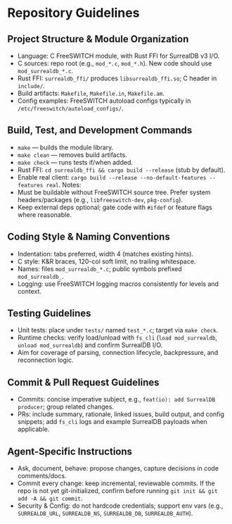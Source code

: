 # Repository Guidelines

## Project Structure & Module Organization
- Language: C FreeSWITCH module, with Rust FFI for SurrealDB v3 I/O.
- C sources: repo root (e.g., `mod_*.c`, `mod_*.h`). New code should use `mod_surrealdb_*.c`.
- Rust FFI: `surrealdb_ffi/` produces `libsurrealdb_ffi.so`; C header in `include/`.
- Build artifacts: `Makefile`, `Makefile.in`, `Makefile.am`.
- Config examples: FreeSWITCH autoload configs typically in `/etc/freeswitch/autoload_configs/`.

## Build, Test, and Development Commands
- `make` — builds the module library.
- `make clean` — removes build artifacts.
- `make check` — runs tests if/when added.
- Rust FFI: `cd surrealdb_ffi && cargo build --release` (stub by default).
- Enable real client: `cargo build --release --no-default-features --features real`.
Notes:
- Must be buildable without FreeSWITCH source tree. Prefer system headers/packages (e.g., `libfreeswitch-dev`, `pkg-config`).
- Keep external deps optional; gate code with `#ifdef` or feature flags where reasonable.

## Coding Style & Naming Conventions
- Indentation: tabs preferred, width 4 (matches existing hints).
- C style: K&R braces, 120-col soft limit, no trailing whitespace.
- Names: files `mod_surrealdb_*.c`; public symbols prefixed `mod_surrealdb_`.
- Logging: use FreeSWITCH logging macros consistently for levels and context.

## Testing Guidelines
- Unit tests: place under `tests/` named `test_*.c`; target via `make check`.
- Runtime checks: verify load/unload with `fs_cli` (`load mod_surrealdb`, `unload mod_surrealdb`) and confirm SurrealDB I/O.
- Aim for coverage of parsing, connection lifecycle, backpressure, and reconnection logic.

## Commit & Pull Request Guidelines
- Commits: concise imperative subject, e.g., `feat(io): add SurrealDB producer`; group related changes.
- PRs: include summary, rationale, linked issues, build output, and config snippets; add `fs_cli` logs and example SurrealDB payloads when applicable.

## Agent-Specific Instructions
- Ask, document, behave: propose changes, capture decisions in code comments/docs.
- Commit every change: keep incremental, reviewable commits. If the repo is not yet git-initialized, confirm before running `git init && git add -A && git commit`.
- Security & Config: do not hardcode credentials; support env vars (e.g., `SURREALDB_URL`, `SURREALDB_NS`, `SURREALDB_DB`, `SURREALDB_AUTH`).
